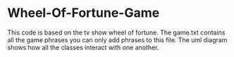 # Wheel-Of-Fortune-Game
This code is based on the tv show wheel of fortune. 
The game.txt contains all the game phrases you can only add phrases to this file. 
The uml diagram shows how all the classes interact with one another. 
